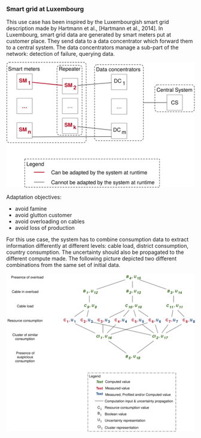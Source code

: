 ### Smart grid at Luxembourg

This use case has been inspired by the Luxembourgish smart grid description made by Hartmann et al., [Hartmann et al., 2014].
In Luxembourg, smart grid data are generated by smart meters put at customer place.
They send data to a data concentrator which forward them to a central system.
The data concentrators manage a sub-part of the network: detection of failure, querying data.

![](img/SmartGrid.svg)

Adaptation objectives:

- avoid famine
- avoid glutton customer
- avoid overloading on cables
- avoid loss of production

For this use case, the system has to combine consumption data to extract information differently at different levels: cable load, district consumption, country consumption.
The uncertainty should also be propagated to the different compute made.
The following picture depicted two different combinations from the same set of initial data.

![](img/SmartGridValueProp.svg)